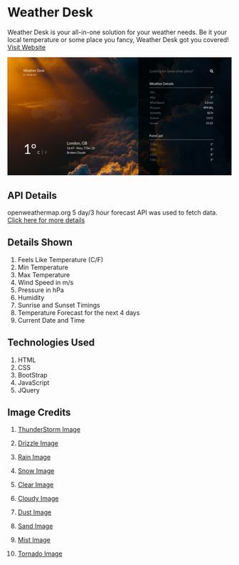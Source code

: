 # Weather Desk

Weather Desk is your all-in-one solution for your weather needs. Be it your local temperature or some place you fancy, Weather Desk got you covered! [Visit Website](https://sankalpjain99.github.io/Weather-Desk/)

![image](images/mockup.png)

## API Details

openweathermap.org 5 day/3 hour forecast API was used to fetch data. [Click here for more details](https://openweathermap.org/forecast5)

## Details Shown

1. Feels Like Temperature (C/F)
2. Min Temperature
3. Max Temperature
4. Wind Speed in m/s
5. Pressure in hPa
6. Humidity
7. Sunrise and Sunset Timings
8. Temperature Forecast for the next 4 days
9. Current Date and Time

## Technologies Used

1. HTML
2. CSS
3. BootStrap
4. JavaScript
5. JQuery

## Image Credits

1. [ThunderStorm Image](https://unsplash.com/photos/QO4Y97jiVDQ?utm_source=unsplash&utm_medium=referral&utm_content=creditShareLink)

2. [Drizzle Image](https://unsplash.com/photos/mG8tIl03jSM?utm_source=unsplash&utm_medium=referral&utm_content=creditShareLink)

3. [Rain Image](https://unsplash.com/photos/5t4isI9DNzc?utm_source=unsplash&utm_medium=referral&utm_content=creditShareLink)

4. [Snow Image](https://unsplash.com/photos/ytYc8VkMVL0?utm_source=unsplash&utm_medium=referral&utm_content=creditShareLink)

5. [Clear Image](https://unsplash.com/photos/sYffw0LNr7s?utm_source=unsplash&utm_medium=referral&utm_content=creditShareLink)

6. [Cloudy Image](https://unsplash.com/photos/hgGplX3PFBg?utm_source=unsplash&utm_medium=referral&utm_content=creditShareLink)

7. [Dust Image](https://unsplash.com/photos/TwFlpM77wiQ?utm_source=unsplash&utm_medium=referral&utm_content=creditShareLink)

8. [Sand Image](https://unsplash.com/photos/4cloovdyuvw?utm_source=unsplash&utm_medium=referral&utm_content=creditShareLink)

9. [Mist Image](https://unsplash.com/photos/PDfe7H5GJR0?utm_source=unsplash&utm_medium=referral&utm_content=creditShareLink)

10. [Tornado Image](https://unsplash.com/photos/n_3kdpSkrJo?utm_source=unsplash&utm_medium=referral&utm_content=creditShareLink)